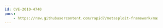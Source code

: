 ```yaml
---
id: CVE-2010-4740
pocs:
    - https://raw.githubusercontent.com/rapid7/metasploit-framework/master/modules/exploits/windows/fileformat/bacnet_csv.rb
---
```

